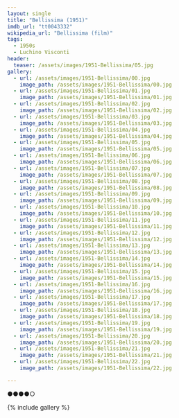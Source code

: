 ```yaml
---
layout: single
title: "Bellissima (1951)"
imdb_url: "tt0043332"
wikipedia_url: "Bellissima (film)"
tags:
  - 1950s 
  - Luchino Visconti
header:
  teaser: /assets/images/1951-Bellissima/05.jpg
gallery:
  - url: /assets/images/1951-Bellissima/00.jpg
    image_path: /assets/images/1951-Bellissima/00.jpg  
  - url: /assets/images/1951-Bellissima/01.jpg
    image_path: /assets/images/1951-Bellissima/01.jpg
  - url: /assets/images/1951-Bellissima/02.jpg
    image_path: /assets/images/1951-Bellissima/02.jpg
  - url: /assets/images/1951-Bellissima/03.jpg
    image_path: /assets/images/1951-Bellissima/03.jpg
  - url: /assets/images/1951-Bellissima/04.jpg
    image_path: /assets/images/1951-Bellissima/04.jpg
  - url: /assets/images/1951-Bellissima/05.jpg
    image_path: /assets/images/1951-Bellissima/05.jpg
  - url: /assets/images/1951-Bellissima/06.jpg
    image_path: /assets/images/1951-Bellissima/06.jpg
  - url: /assets/images/1951-Bellissima/07.jpg
    image_path: /assets/images/1951-Bellissima/07.jpg
  - url: /assets/images/1951-Bellissima/08.jpg
    image_path: /assets/images/1951-Bellissima/08.jpg
  - url: /assets/images/1951-Bellissima/09.jpg
    image_path: /assets/images/1951-Bellissima/09.jpg
  - url: /assets/images/1951-Bellissima/10.jpg
    image_path: /assets/images/1951-Bellissima/10.jpg
  - url: /assets/images/1951-Bellissima/11.jpg
    image_path: /assets/images/1951-Bellissima/11.jpg
  - url: /assets/images/1951-Bellissima/12.jpg
    image_path: /assets/images/1951-Bellissima/12.jpg
  - url: /assets/images/1951-Bellissima/13.jpg
    image_path: /assets/images/1951-Bellissima/13.jpg
  - url: /assets/images/1951-Bellissima/14.jpg
    image_path: /assets/images/1951-Bellissima/14.jpg
  - url: /assets/images/1951-Bellissima/15.jpg
    image_path: /assets/images/1951-Bellissima/15.jpg
  - url: /assets/images/1951-Bellissima/16.jpg
    image_path: /assets/images/1951-Bellissima/16.jpg
  - url: /assets/images/1951-Bellissima/17.jpg
    image_path: /assets/images/1951-Bellissima/17.jpg
  - url: /assets/images/1951-Bellissima/18.jpg
    image_path: /assets/images/1951-Bellissima/18.jpg
  - url: /assets/images/1951-Bellissima/19.jpg
    image_path: /assets/images/1951-Bellissima/19.jpg
  - url: /assets/images/1951-Bellissima/20.jpg
    image_path: /assets/images/1951-Bellissima/20.jpg
  - url: /assets/images/1951-Bellissima/21.jpg
    image_path: /assets/images/1951-Bellissima/21.jpg
  - url: /assets/images/1951-Bellissima/22.jpg
    image_path: /assets/images/1951-Bellissima/22.jpg

---
```

●●●●○

{% include gallery %}
